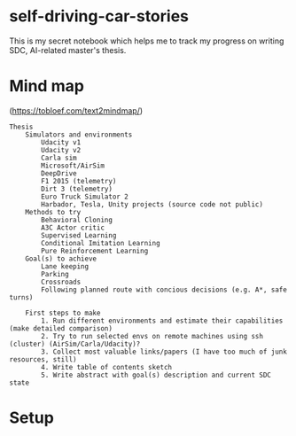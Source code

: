 # self-driving-car-stories
This is my secret notebook which helps me to track my progress on writing SDC, AI-related master's thesis.

# Mind map
(https://tobloef.com/text2mindmap/)


```
Thesis
	Simulators and environments
		Udacity v1
		Udacity v2
		Carla sim
		Microsoft/AirSim
		DeepDrive
		F1 2015 (telemetry)
		Dirt 3 (telemetry)
		Euro Truck Simulator 2
		Harbador, Tesla, Unity projects (source code not public)
	Methods to try
		Behavioral Cloning
		A3C Actor critic
		Supervised Learning
		Conditional Imitation Learning
		Pure Reinforcement Learning
	Goal(s) to achieve
		Lane keeping
		Parking
		Crossroads
		Following planned route with concious decisions (e.g. A*, safe turns)
		
	First steps to make
		1. Run different environments and estimate their capabilities (make detailed comparison)
		2. Try to run selected envs on remote machines using ssh (cluster) (AirSim/Carla/Udacity)?
		3. Collect most valuable links/papers (I have too much of junk resources, still)
		4. Write table of contents sketch
		5. Write abstract with goal(s) description and current SDC state
```
		
		
		
		
	
	

# Setup
